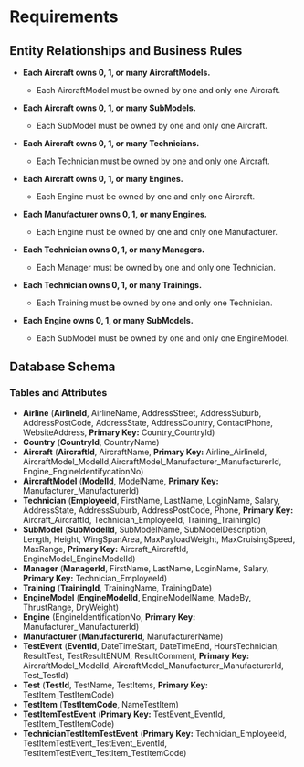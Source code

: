 # **Requirements**

## Entity Relationships and Business Rules

- **Each Aircraft owns 0, 1, or many AircraftModels.**
  - Each AircraftModel must be owned by one and only one Aircraft.

- **Each Aircraft owns 0, 1, or many SubModels.**
  - Each SubModel must be owned by one and only one Aircraft.

- **Each Aircraft owns 0, 1, or many Technicians.**
  - Each Technician must be owned by one and only one Aircraft.

- **Each Aircraft owns 0, 1, or many Engines.**
  - Each Engine must be owned by one and only one Aircraft.

- **Each Manufacturer owns 0, 1, or many Engines.**
  - Each Engine must be owned by one and only one Manufacturer.

- **Each Technician owns 0, 1, or many Managers.**
  - Each Manager must be owned by one and only one Technician.

- **Each Technician owns 0, 1, or many Trainings.**
  - Each Training must be owned by one and only one Technician.

- **Each Engine owns 0, 1, or many SubModels.**
  - Each SubModel must be owned by one and only one EngineModel.

## Database Schema

### **Tables and Attributes**
- **Airline** (**AirlineId**, AirlineName, AddressStreet, AddressSuburb, AddressPostCode, AddressState, AddressCountry, ContactPhone, WebsiteAddress, **Primary Key:** Country_CountryId)
- **Country** (**CountryId**, CountryName)
- **Aircraft** (**AircraftId**, AircraftName, **Primary Key:** Airline_AirlineId, AircraftModel_ModelId,AircraftModel_Manufacturer_ManufacturerId, Engine_EngineIdentifycationNo)
- **AircraftModel** (**ModelId**, ModelName, **Primary Key:** Manufacturer_ManufacturerId)
- **Technician** (**EmployeeId**, FirstName, LastName, LoginName, Salary, AddressState, AddressSuburb, AddressPostCode, Phone, **Primary Key:** Aircraft_AircraftId, Technician_EmployeeId, Training_TrainingId)
- **SubModel** (**SubModelId**, SubModelName, SubModelDescription, Length, Height, WingSpanArea, MaxPayloadWeight, MaxCruisingSpeed, MaxRange, **Primary Key:** Aircraft_AircraftId, EngineModel_EngineModelId)
- **Manager** (**ManagerId**, FirstName, LastName, LoginName, Salary, **Primary Key:** Technician_EmployeeId)
- **Training** (**TrainingId**, TrainingName, TrainingDate)
- **EngineModel** (**EngineModelId**, EngineModelName, MadeBy, ThrustRange, DryWeight)
- **Engine** (EngineIdentificationNo, **Primary Key:** Manufacturer_ManufacturerId)
- **Manufacturer** (**ManufacturerId**, ManufacturerName)
- **TestEvent** (**EventId**, DateTimeStart, DateTimeEnd, HoursTechnician, ResultTest, TestResultENUM, ResultComment, **Primary Key:** AircraftModel_ModelId, AircraftModel_Manufacturer_ManufacturerId, Test_TestId)
- **Test** (**TestId**, TestName, TestItems, **Primary Key:** TestItem_TestItemCode)
- **TestItem** (**TestItemCode**, NameTestItem)
- **TestItemTestEvent** (**Primary Key:** TestEvent_EventId, TestItem_TestItemCode)
- **TechnicianTestItemTestEvent** (**Primary Key:** Technician_EmployeeId, TestItemTestEvent_TestEvent_EventId, TestItemTestEvent_TestItem_TestItemCode)

